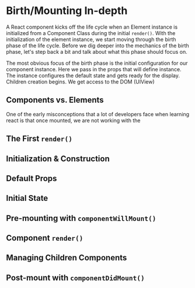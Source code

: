 # Birth/Mounting In-depth
 A React component kicks off the life cycle when an Element instance is initialized from a Component Class during the initial `render()`. With the initialization of the element instance, we start moving through the birth phase of the life cycle. Before we dig deeper into the mechanics of the birth phase, let's step back a bit and talk about what this phase should focus on.
 
 The most obvious focus of the birth phase is the initial configuration for our component instance. Here we pass in the props that will define instance. The instance configures the default state and gets ready for the display. Children creation begins. We get access to the DOM (UIView) 
 
## Components vs. Elements
 One of the early misconceptions that a lot of developers face when learning react is that once mounted, we are not working with the 
 
## The First `render()`
 
## Initialization & Construction

## Default Props

## Initial State

## Pre-mounting with `componentWillMount()`

## Component `render()`

## Managing Children Components

## Post-mount with `componentDidMount()`

 